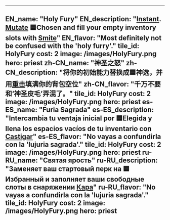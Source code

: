 ---

EN_name: "Holy Fury"
EN_description: "<u><u>Instant</u></u>. <u>Mutate</u> 🟦Chosen and fill your empty inventory slots with <a href = '../en/abilities#Smite'>Smite</a>"
EN_flavor: "Most definitely not be confused with the 'holy furry'."
tile_id: HolyFury
cost: 2
image: /images/HolyFury.png
hero: priest
zh-CN_name: "神圣之怒"
zh-CN_description: "将你的初始能力替换成🟦神选，并用<a href = '../zh_cn/abilities#Smite'>重击</a>填满你的背包空位"
zh-CN_flavor: "千万不要和‘神圣皮毛’弄混了。"
tile_id: HolyFury
cost: 2
image: /images/HolyFury.png
hero: priest
es-ES_name: "Furia Sagrada"
es-ES_description: "Intercambia tu ventaja inicial por 🟦Elegida y llena los espacios vacíos de tu inventario con <a href = '../es_es/abilities#Smite'>Castigar</a>"
es-ES_flavor: "No vayas a confundirla con la 'lujuria sagrada'."
tile_id: HolyFury
cost: 2
image: /images/HolyFury.png
hero: priest
ru-RU_name: "Святая ярость"
ru-RU_description: "Заменяет ваш стартовый перк на 🟦Избранный и заполняет ваши свободные слоты в снаряжении <a href = '../ru_ru/abilities#Smite'>Кара</a>"
ru-RU_flavor: "No vayas a confundirla con la 'lujuria sagrada'."
tile_id: HolyFury
cost: 2
image: /images/HolyFury.png
hero: priest
---